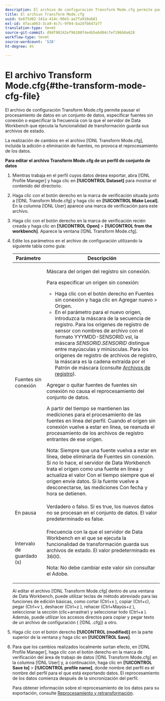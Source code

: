 ```yaml
---
description: El archivo de configuración Transform Mode.cfg permite pausar el procesamiento de datos en un conjunto de datos, especificar fuentes sin conexión o especificar la frecuencia con la que el servidor de Data Workbench que ejecuta la funcionalidad de transformación guarda sus archivos de estado.
title: El archivo Transform Mode.cfg
uuid: 6e875d02-341a-414c-90e5-aa7fa910ab81
exl-id: 4faca063-3ca9-4c7c-9f04-ba2dfb647a77
translation-type: tm+mt
source-git-commit: d9df90242ef96188f4e4b5e6d04cfef196b0a628
workflow-type: tm+mt
source-wordcount: '528'
ht-degree: 4%

---
```


# El archivo Transform Mode.cfg{#the-transform-mode-cfg-file}

El archivo de configuración Transform Mode.cfg permite pausar el procesamiento de datos en un conjunto de datos, especificar fuentes sin conexión o especificar la frecuencia con la que el servidor de Data Workbench que ejecuta la funcionalidad de transformación guarda sus archivos de estado.

La realización de cambios en el archivo [!DNL Transform Mode.cfg], incluida la adición o eliminación de fuentes, no provoca el reprocesamiento de los datos.

**Para editar el archivo Transform Mode.cfg de un perfil de conjunto de datos**

1. Mientras trabaja en el perfil cuyos datos desea exportar, abra [!DNL Profile Manager] y haga clic en **[!UICONTROL Dataset]** para mostrar el contenido del directorio.
1. Haga clic con el botón derecho en la marca de verificación situada junto a [!DNL Transform Mode.cfg] y haga clic en **[!UICONTROL Make Local]**. En la columna [!DNL User] aparece una marca de verificación para este archivo.
1. Haga clic con el botón derecho en la marca de verificación recién creada y haga clic en **[!UICONTROL Open]** > **[!UICONTROL from the workbench]**. Aparece la ventana [!DNL Transform Mode.cfg].
1. Edite los parámetros en el archivo de configuración utilizando la siguiente tabla como guía:

   <table id="table_9FC00BD54FD8439DA17AEF61AC2ACD50"> 
    <thead> 
    <tr> 
    <th colname="col1" class="entry"> Parámetro </th> 
    <th colname="col2" class="entry"> Descripción </th> 
    </tr> 
    </thead>
    <tbody> 
    <tr> 
    <td colname="col1"> Fuentes sin conexión </td> 
    <td colname="col2"> <p>Máscara del origen del registro sin conexión. </p> <p> Para especificar un origen sin conexión: </p> 
    <ul id="ul_B93F945A697C4882ADE420438712B0B0"> 
     <li id="li_617C04FE9F1C4E998394F224CFEA21F3"> Haga clic con el botón derecho en <span class="uicontrol"> Fuentes sin conexión</span> y haga clic en <span class="uicontrol"> Agregar nuevo</span> &gt; <span class="uicontrol"> Origen</span>. </li> 
    <li id="li_B263A294D1F14D62BBAA5DBF3B388C38"> En el parámetro para el nuevo origen, introduzca la máscara de la secuencia de registro. Para los orígenes de registro de sensor con nombres de archivo con el formato <span class="filepath"> YYYMDD-SENSORID.vsl</span>, la máscara <i>SENSORID.SENSORID</i> distingue entre mayúsculas y minúsculas. Para los orígenes de registro de archivos de registro, la máscara es la cadena extraída por el <span class="wintitle"> Patrón de máscara</span> (consulte <a href="../../../../home/c-dataset-const-proc/c-log-proc-config-file/c-log-sources.md#concept-3d4fb817c057447d90f166b1183b461e"> Archivos de registro</a>). </li> 
    </ul> <p> Agregar o quitar fuentes de <span class="wintitle"> fuentes sin conexión</span> no causa el reprocesamiento del conjunto de datos. </p> <p> A partir del tiempo se mantienen las mediciones para el procesamiento de las fuentes en línea del perfil. Cuando el origen sin conexión vuelve a estar en línea, se reanuda el procesamiento de los archivos de registro entrantes de ese origen. </p> <p> <p>Nota: Siempre que una fuente vuelva a estar en línea, debe eliminarla de <span class="wintitle"> Fuentes sin conexión</span>. Si no lo hace, el servidor de Data Workbench trata el origen como una fuente en línea y actualiza el valor Con el tiempo siempre que el origen envíe datos. Si la fuente vuelve a desconectarse, las mediciones Con fecha y hora se detienen. </p> </p> </td> 
    </tr> 
    <tr> 
    <td colname="col1"> En pausa </td> 
    <td colname="col2"> Verdadero o falso. Si es true, los nuevos datos no se procesan en el conjunto de datos. El valor predeterminado es false. </td> 
    </tr> 
    <tr> 
    <td colname="col1"> Intervalo de guardado (s) </td> 
    <td colname="col2"> <p>Frecuencia con la que el servidor de Data Workbench en el que se ejecuta la funcionalidad de transformación guarda sus archivos de estado. El valor predeterminado es 3600. </p> <p> <p>Nota:  No debe cambiar este valor sin consultar el Adobe. </p> </p> </td> 
    </tr> 
    </tbody> 
   </table>

   Al editar el archivo [!DNL Transform Mode.cfg] dentro de una ventana de Data Workbench, puede utilizar teclas de método abreviado para las funciones de edición básicas, como cortar (Ctrl+x ), copiar (Ctrl+c), pegar (Ctrl+v ), deshacer (Ctrl+z ), rehacer (Ctrl+Mayús+z ), seleccionar la sección (clic+arrastrar) y seleccionar todo (Ctrl+a ). Además, puede utilizar los accesos directos para copiar y pegar texto de un archivo de configuración ( [!DNL .cfg]) a otro.

1. Haga clic con el botón derecho **[!UICONTROL (modified)]** en la parte superior de la ventana y haga clic en **[!UICONTROL Save]**.
1. Para que los cambios realizados localmente surtan efecto, en [!DNL Profile Manager], haga clic con el botón derecho en la marca de verificación del área de trabajo de datos [!DNL Transform Mode.cfg] en la columna [!DNL User] y, a continuación, haga clic en **[!UICONTROL Save to]** > **[!UICONTROL profile name]**, donde nombre del perfil es el nombre del perfil para el que está exportando datos. El reprocesamiento de los datos comienza después de la sincronización del perfil.

   Para obtener información sobre el reprocesamiento de los datos para su exportación, consulte [Reprocesamiento y retransformación](../../../../home/c-dataset-const-proc/c-reproc-retrans/c-unst-reproc-retrans.md).
